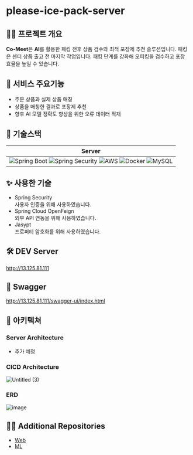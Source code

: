 # please-ice-pack-server

## 💁‍♀️ 프로젝트 개요

**Co-Meet**은 **AI**를 활용한 패킹 전후 상품 검수와 최적 포장제 추천 솔루션입니다.
패킹은 센터 상품 출고 전 마지막 작업입니다.
패킹 단계를 강화해 오피킹을 검수하고 포장 효율을 높일 수 있습니다.

## 🌱 서비스 주요기능

- 주문 상품과 실제 상품 매칭
- 상품을 매칭한 결과로 포장제 추천
- 향후 AI 모델 정확도 향상을 위한 오류 데이터 적재

## 🔨 기술스택

|                        Server                                |
| :----------------------------------------------------------: |
| ![Spring Boot](https://img.shields.io/badge/SpringBoot-white?style=flat-square&logo=spring-boot&color=6DB33F&logoColor=white) ![Spring Security](https://img.shields.io/badge/SpringSecurity-6DB33F?style=flat-square&logo=spring-security&logoColor=white) ![AWS](https://img.shields.io/badge/AWS-232F3E?style=flat&logo=amazon-aws&logoColor=white)  ![Docker](https://img.shields.io/badge/Docker-2496ED?style=flat-square&logo=Docker&logoColor=white) ![MySQL](https://img.shields.io/badge/MySQL-4479A1?style=flat-square&logo=MySQL&logoColor=white)|

## ✨ 사용한 기술

- Spring Security  
  사용자 인증을 위해 사용하였습니다.
- Spring Cloud OpenFeign   
  외부 API 연동을 위해 사용하였습니다.
- Jasypt  
  프로퍼티 암호화를 위해 사용하였습니다.

## 🛠 DEV Server
http://13.125.81.111

## 💚 Swagger
http://13.125.81.111/swagger-ui/index.html

## 🕍 아키텍쳐

### Server Architecture

- 추가 예정

### CICD Architecture

![Untitled (3)](https://user-images.githubusercontent.com/66551410/172353126-2b7f6675-7f92-4ac4-a8cf-673b5eea9601.png)

### ERD

![image](https://user-images.githubusercontent.com/66551410/186373432-8d756fb0-62bd-42cc-8e86-0dc5196aef5d.png)

## 💁‍♀️ Additional Repositories

- [Web](https://github.com/Please-Ice-Pack/please-ice-pack-front)
- [ML](https://github.com/Please-Ice-Pack/please-ice-pack-ml)